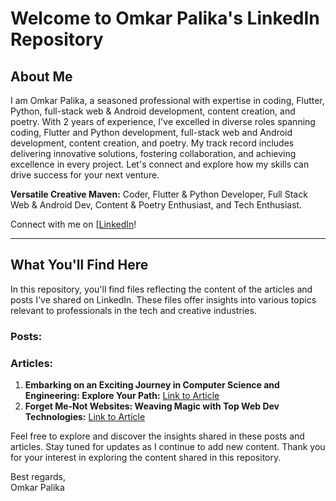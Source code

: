 # Welcome to Omkar Palika's LinkedIn Repository

## About Me

I am Omkar Palika, a seasoned professional with expertise in coding, Flutter, Python, full-stack web & Android development, content creation, and poetry. With 2 years of experience, I've excelled in diverse roles spanning coding, Flutter and Python development, full-stack web and Android development, content creation, and poetry. My track record includes delivering innovative solutions, fostering collaboration, and achieving excellence in every project. Let's connect and explore how my skills can drive success for your next venture.

**Versatile Creative Maven:** Coder, Flutter & Python Developer, Full Stack Web & Android Dev, Content & Poetry Enthusiast, and Tech Enthusiast.

Connect with me on [[LinkedIn](https://www.linkedin.com/in/omkar-palika/)!

---

## What You'll Find Here

In this repository, you'll find files reflecting the content of the articles and posts I've shared on LinkedIn. These files offer insights into various topics relevant to professionals in the tech and creative industries.

### Posts:

### Articles:
1. **Embarking on an Exciting Journey in Computer Science and Engineering: Explore Your Path:** [Link to Article](https://www.linkedin.com/posts/omkar-palika_computerscience-engineering-techcareers-activity)
2. **Forget Me-Not Websites: Weaving Magic with Top Web Dev Technologies:** [Link to Article](https://www.linkedin.com/pulse/forget-me-not-websites-weaving-magic-top-web-dev-omkar-palika-tugsc)

Feel free to explore and discover the insights shared in these posts and articles. Stay tuned for updates as I continue to add new content. Thank you for your interest in exploring the content shared in this repository.

Best regards,  
Omkar Palika
